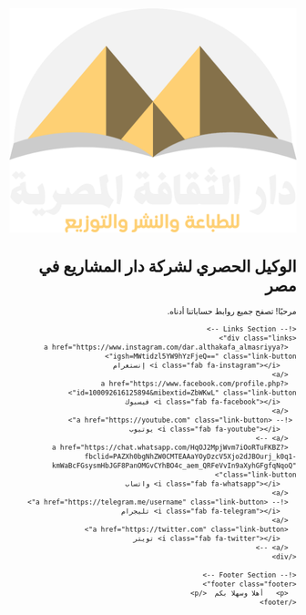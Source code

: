 <!DOCTYPE html>
<html lang="ar" dir="rtl">
<head>
  <meta charset="UTF-8">
  <meta name="viewport" content="width=device-width, initial-scale=1.0">
  <title>روابطي</title>
  <link href="https://fonts.googleapis.com/css2?family=Cairo:wght@400;600&display=swap" rel="stylesheet">
  <link rel="stylesheet" href="styles.css">
  <script src="https://kit.fontawesome.com/a076d05399.js" crossorigin="anonymous"></script> <!-- Font Awesome Icons -->
</head>
<body>
  <div class="container">
    <!-- Profile Section -->
    <div class="profile">
      <img src="dar logo.png" alt="صورة الملف الشخصي" class="profile-pic">
      <h1 class="username">الوكيل الحصري لشركة دار المشاريع في مصر</h1>
      <p class="bio">مرحبًا! تصفح جميع روابط حساباتنا أدناه.</p>
    </div>

    <!-- Links Section -->
    <div class="links">
      <a href="https://www.instagram.com/dar.althakafa_almasriyya?igsh=MWtidzl5YW9hYzFjeQ==" class="link-button">
        <i class="fab fa-instagram"></i> إنستغرام
      </a>
      <a href="https://www.facebook.com/profile.php?id=100092616125894&mibextid=ZbWKwL" class="link-button">
        <i class="fab fa-facebook"></i> فيسبوك
      </a>
     <!-- <a href="https://youtube.com" class="link-button">
        <i class="fab fa-youtube"></i> يوتيوب
      </a> -->
      <a href="https://chat.whatsapp.com/HqOJ2MpjWvm7iOoRTuFKBZ?fbclid=PAZXh0bgNhZW0CMTEAAaYOyDzcV5Xjo2dJBOurj_k0q1-kmWaBcFGsysmHbJGF8PanOMGvCYhBO4c_aem_QRFeVvIn9aXyhGFgfqNqoQ" class="link-button">
        <i class="fab fa-whatsapp"></i> واتساب
      </a>
      <!-- <a href="https://telegram.me/username" class="link-button">
        <i class="fab fa-telegram"></i> تليجرام
      </a>
      <a href="https://twitter.com" class="link-button">
        <i class="fab fa-twitter"></i> تويتر
      </a> -->
    </div>

    <!-- Footer Section -->
    <footer class="footer">
      <p>   أهلا وسهلا بكم  </p>
    </footer>
  </div>
</body>
</html>

